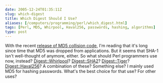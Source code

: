 ```yaml
--- 
date: 2005-12-24T01:35:11Z
slug: which-digest
title: Which Digest Should I Use?
aliases: [/computers/programming/perl/which_digest.html]
tags: [Perl, MD5, Whirpool, Haval256, passwords, hashing, algorithms]
type: post
---
```


<p>With the recent <a href="http://it.slashdot.org/article.pl?sid=05/11/15/2037232">release of MD5 collision code</a>, I'm reading that it's long since time that MD5 was dropped from applications. But it seems that SHA-1 isn't well-thought of anymore, either. So what should Perl programmers use now, instead?  <a href="http://search.cpan.org/dist/Digest-Whirlpool/">Digest::Whirlpool</a>? <a href="http://search.cpan.org/dist/Digest-SHA1/">Digest::SHA2</a>? <a href="http://search.cpan.org/dist/Digest-Tiger/">Digest::Tiger</a>? <a href="http://search.cpan.org/dist/Digest-Haval256/">Digest::Haval256</a>? A combination of these? Something else? I mainly used MD5 for hashing passwords. What's the best choice for that use? For other uses?</p>
